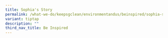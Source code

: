 ```yaml
---
title: Sophia's Story
permalink: /what-we-do/keepsgclean/environmentandus/beinspired/sophia-story/
variant: tiptap
description: ""
third_nav_title: Be Inspired
---
```

